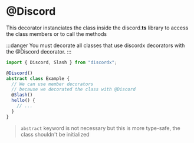 # @Discord

This decorator instanciates the class inside the discord.**ts** library to access the class members or to call the methods

:::danger
You must decorate all classes that use discordx decorators with the @Discord decorator.
:::

```typescript
import { Discord, Slash } from "discordx";

@Discord()
abstract class Example {
  // We can use member decorators
  // because we decorated the class with @Discord
  @Slash()
  hello() {
    // ...
  }
}
```

> `abstract` keyword is not necessary but this is more type-safe, the class shouldn't be initialized
